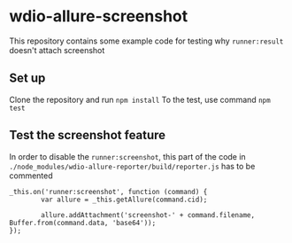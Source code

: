 # wdio-allure-screenshot
This repository contains some example code for testing why `runner:result` doesn't attach screenshot

## Set up
Clone the repository and run `npm install`
To the test, use command `npm test`

## Test the screenshot feature
In order to disable the `runner:screenshot`, this part of the code in `./node_modules/wdio-allure-reporter/build/reporter.js` has to be commented
```
_this.on('runner:screenshot', function (command) {
        var allure = _this.getAllure(command.cid);

        allure.addAttachment('screenshot-' + command.filename, Buffer.from(command.data, 'base64'));
});
```
